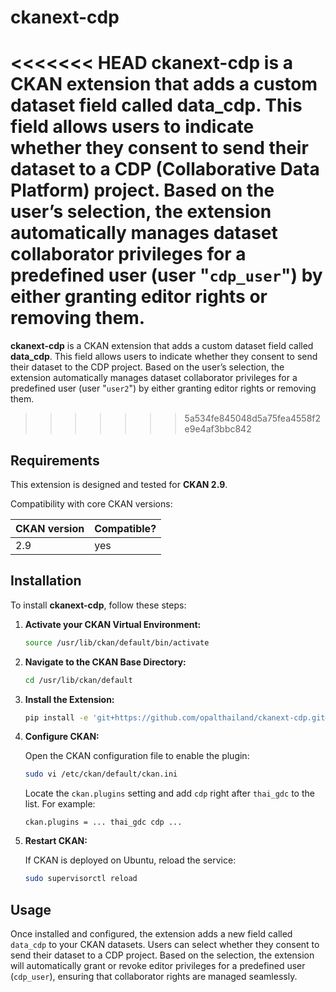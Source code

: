 # ckanext-cdp

<<<<<<< HEAD
**ckanext-cdp** is a CKAN extension that adds a custom dataset field called **data_cdp**. This field allows users to indicate whether they consent to send their dataset to a CDP (Collaborative Data Platform) project. Based on the user’s selection, the extension automatically manages dataset collaborator privileges for a predefined user (user "`cdp_user`") by either granting editor rights or removing them.
=======
**ckanext-cdp** is a CKAN extension that adds a custom dataset field called **data_cdp**. This field allows users to indicate whether they consent to send their dataset to the CDP project. Based on the user’s selection, the extension automatically manages dataset collaborator privileges for a predefined user (user "`user2`") by either granting editor rights or removing them.
>>>>>>> 5a534fe845048d5a75fea4558f2e9e4af3bbc842

## Requirements

This extension is designed and tested for **CKAN 2.9**.

Compatibility with core CKAN versions:

| CKAN version | Compatible? |
| ------------ | ----------- |
| 2.9          | yes         |

## Installation

To install **ckanext-cdp**, follow these steps:

1. **Activate your CKAN Virtual Environment:**

   ```bash
   source /usr/lib/ckan/default/bin/activate
   ```

2. **Navigate to the CKAN Base Directory:**

   ```bash
   cd /usr/lib/ckan/default
   ```

3. **Install the Extension:**

   ```bash
   pip install -e 'git+https://github.com/opalthailand/ckanext-cdp.git#egg=ckanext-cdp'
   ```

4. **Configure CKAN:**

   Open the CKAN configuration file to enable the plugin:

   ```bash
   sudo vi /etc/ckan/default/ckan.ini
   ```

   Locate the `ckan.plugins` setting and add `cdp` right after `thai_gdc` to the list. For example:

   ```
   ckan.plugins = ... thai_gdc cdp ...
   ```

5. **Restart CKAN:**

   If CKAN is deployed on Ubuntu, reload the service:

   ```bash
   sudo supervisorctl reload
   ```

## Usage

Once installed and configured, the extension adds a new field called `data_cdp` to your CKAN datasets. Users can select whether they consent to send their dataset to a CDP project. Based on the selection, the extension will automatically grant or revoke editor privileges for a predefined user (`cdp_user`), ensuring that collaborator rights are managed seamlessly.
